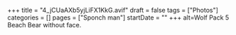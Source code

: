 +++
title = "4_jCUaAXb5yjLiFX1KkG.avif"
draft = false
tags = ["Photos"]
categories = []
pages = ["Sponch man"]
startDate = ""
+++
alt=Wolf Pack 5 Beach Bear without face.

